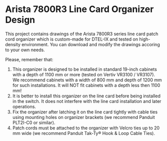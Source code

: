 # Arista 7800R3 Line Card Organizer Design
This project contains drawings of the Arista 7800R3 series line card patch cord organizer which is custom-made for DTEL-IX and tested on high-density environment. You can download and modify the drawings accoring to your own needs.

Please, remember that:

1. This organizer is designed to be installed in standard 19-inch cabinets with a depth of 1100 mm or more (tested on Vertiv VR3100 / VR3107). We recommend cabinets with a width of 800 mm and depth of 1200 mm for such installations. It will NOT fit cabinets with a depth less then 1100 mm!
1. It is better to install this organizer on the line card before being installed in the switch. It does not interfere with the line card installation and later operations.
1. Fix the organizer after latching it on the line card tightly with cable ties using mounting holes on organizer brackets (we recommend Panduit PLT2I-C0 or similar).
1. Patch cords must be attached to the organizer with Velcro ties up to 20 mm wide (we recommend Panduit Tak-Ty® Hook & Loop Cable Ties).
